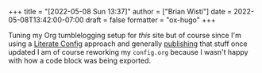 +++
title = "[2022-05-08 Sun 13:37]"
author = ["Brian Wisti"]
date = 2022-05-08T13:42:00-07:00
draft = false
formatter = "ox-hugo"
+++

Tuning my Org tumblelogging setup for _this_ site but of course since I'm using a [Literate Config](https://zzamboni.org/book/lit-config/) approach and generally [publishing](https://randomgeekery.org/config/emacs) that stuff once updated I am of course reworking my `config.org` because I wasn't happy with how a code block was being exported.